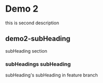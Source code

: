 # Demo 2

this is second description

## demo2-subHeading

subHeading section

### subHeadings subHeading

subHeading's subHeading in feature branch